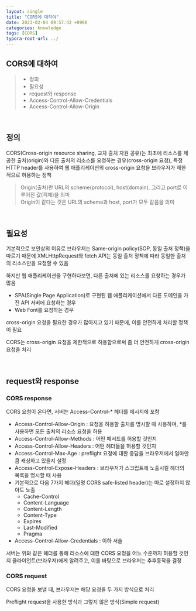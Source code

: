 ```yaml
---
layout: single
title: "CORS에 대하여"
date: 2023-02-04 09:57:42 +0900
categories: knowledge
tags: [CORS]
typora-root-url: ../
---
```


## CORS에 대하여
> - 정의
> - 필요성
> - request와 response
> - Access-Control-Allow-Credentials
> - Access-Control-Allow-Origin

<br>

## 정의

CORS(Cross-origin resource sharing, 교차 출처 자원 공유)는 최초에 리소스를 제공한 출처(origin)와 다른 출처의 리소스를 요청하는 경우(cross-origin 요청), 특정 HTTP header를 사용하여 웹 애플리케이션의 cross-origin 요청을 브라우저가 제한적으로 허용하는 정책

> Origin(출처)란 URL의 scheme(protocol), host(domain), 그리고 port로 이루어진 값(객체)을 의미<br>
> Origin이 같다는 것은 URL의 scheme과 host, port가 모두 같음을 의미

<br>

## 필요성

기본적으로 보안상의 이유로 브라우저는 Same-origin policy(SOP, 동일 출처 정책)을 따르기 때문에 XMLHttpRequest와 fetch API는 동일 출처 정책에 따라 동일한 출처의 리소스만을 요청할 수 있음

하지만 웹 애플리케이션을 구현하다보면, 다른 출처에 있는 리소스를 요청하는 경우가 많음

- SPA(Single Page Application)로 구현된 웹 애플리케이션에서 다른 도메인을 가진 API 서버에 요청하는 경우
- Web Font를 요청하는 경우

cross-origin 요청을 필요한 경우가 많아지고 있기 때문에, 이를 안전하게 처리할 정책이 필요

CORS는 cross-origin 요청을 제한적으로 허용함으로써 좀 더 안전하게 cross-origin 요청을 처리

<br>

## request와 response

### CORS response

CORS 요청이 온다면, 서버는 Access-Control-* 헤더를 메시지에 포함

- Access-Control-Allow-Origin : 요청을 허용할 출처를 명시할 때 사용하며, *를 사용하면 모든 출처의 리소스 요청을 허용
- Access-Control-Allow-Methods : 어떤 메서드를 허용할 것인지
- Access-Control-Allow-Headers : 어떤 헤더들을 허용할 것인지
- Access-Control-Max-Age : preflight 요청에 대한 응답을 브라우저에서 얼마만큼 캐싱하고 있을지 설정
- Access-Control-Expose-Headers : 브라우저가 스크립트에 노출시킬 헤더의 목록을 명시할 때 사용
- 기본적으로 다음 7가지 헤더(일명 CORS safe-listed header)는 따로 설정하지 않아도 노출
  - Cache-Control
  - Content-Language
  - Content-Length
  - Content-Type
  - Expires
  - Last-Modified
  - Pragma
- Access-Control-Allow-Credentials : 이하 서술

서버는 위와 같은 헤더를 통해 리소스에 대한 CORS 요청을 어느 수준까지 허용할 것인지 클라이언트(브라우저)에게 알려주고, 이를 바탕으로 브라우저는 추후동작을 결정

### CORS request

CORS 요청을 보낼 때, 브라우저는 해당 요청을 두 가지 방식으로 처리

Preflight request을 사용한 방식과 그렇지 않은 방식(Simple request)




<br>
